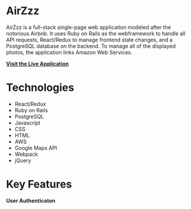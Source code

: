 # AirZzz

AirZzz is a full-stack single-page web application modeled after the notorious Airbnb. It uses Ruby on Rails as the webframework to handle all API requests, React/Redux to manage frontend state changes, and a PostgreSQL database on the backend. To manage all of the displayed photos, the application links Amazon Web Services. 


**[Visit the Live Application](https://air-zzz.herokuapp.com/#/)**

# Technologies 
* React/Redux
* Ruby on Rails
* PostgreSQL
* Javascript
* CSS
* HTML
* AWS
* Google Maps API
* Webpack 
* jQuery 

# Key Features 

**User Authenticaton**


